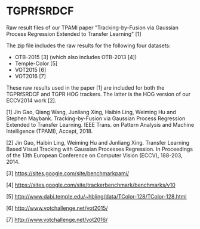 # TGPRfSRDCF
Raw result files of our TPAMI paper "Tracking-by-Fusion via Gaussian Process Regression Extended to Transfer Learning" [1]

The zip file includes the raw results for the following four datasets:

- OTB-2015 [3] (which also includes OTB-2013 [4])
- Temple-Color [5]
- VOT2015 [6]
- VOT2016 [7]

These raw results used in the paper [1] are included for both the TGPRfSRDCF and TGPR HOG trackers. The latter is the HOG version of our ECCV2014 work [2].

[1] Jin Gao, Qiang Wang, Junliang Xing, Haibin Ling, Weiming Hu and Stephen Maybank. 
    Tracking-by-Fusion via Gaussian Process Regression Extended to Transfer Learning.
    IEEE Trans. on Pattern Analysis and Machine Intelligence (TPAMI), Accept, 2018. 
    
[2] Jin Gao, Haibin Ling, Weiming Hu and Junliang Xing.
    Transfer Learning Based Visual Tracking with Gaussian Processes Regression.
    In Proceedings of the 13th European Conference on Computer Vision (ECCV), 188-203, 2014.
	
[3] https://sites.google.com/site/benchmarkpami/

[4] https://sites.google.com/site/trackerbenchmark/benchmarks/v10

[5] http://www.dabi.temple.edu/~hbling/data/TColor-128/TColor-128.html

[6] http://www.votchallenge.net/vot2015/

[7] http://www.votchallenge.net/vot2016/
